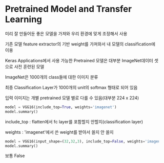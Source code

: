 # Pretrained Model and Transfer Learning

미리 잘 만들어둔 좋은 모델을 가져와 우리 환경에 맞게 조정해서 사용

기존 모델 feature extractor의 기반 weight를 가져와서 내 모델의 classification에 이용

Keras Applications에서 사용 가능한 Pretrained 모델은 대부분 ImageNet데이터 셋으로 사전 훈련된 모델

ImageNet은 1000개의 class들에 대한 이미지 분류

최종 Classification Layer가 1000개의 unit의 softmax 형태로 되어 있음

입력 이미지는 개별 pretrained 모델 별로 다를 수 있음(대부분 224 x 224)



```python
model = VGG16(include_top=True, weights='imagenet')
model.summary()
```

include_top : flatten에서 fc layer를 포함할지 안할지(classification layer)

weights : 'imagenet'에서 쓴 weight를 받아서 쓸지 안 쓸지



```python
model = VGG16(input_shape=(32,32,3), include_top=False, weights='imagenet')
model.summary()
```

보통 False



